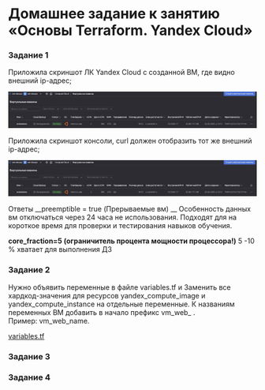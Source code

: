 # Домашнее задание к занятию «Основы Terraform. Yandex Cloud»

### Задание 1
Приложила скриншот ЛК Yandex Cloud с созданной ВМ, где видно внешний ip-адрес;

![скриншот ЛК Yandex Cloud](img/ter.JPG)

Приложила скриншот консоли, curl должен отобразить тот же внешний ip-адрес;

![curl](img/ter.JPG)

Ответы
__preemptible = true (Прерываемые вм) __
Особенность данных вм отключаться через 24 часа не использования. Подходят для на короткое время для проверки и тестирования навыков обучения.

__core_fraction=5 (ограничитель процента мощности процессора!)__
5 -10 % хватает для выполнения ДЗ

### Задание 2

Нужно объявить переменные в файле variables.tf и Заменить все хардкод-значения для ресурсов yandex_compute_image и yandex_compute_instance на отдельные переменные. К названиям переменных ВМ добавить в начало префикс vm_web_ .  
Пример: vm_web_name.

[variables.tf](https://github.com/AnyaAndreenko/ter-homeworks/blob/main/02/src/variables.tf)

### Задание 3


### Задание 4
